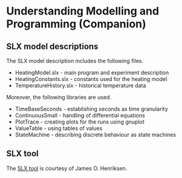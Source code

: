 # Understanding Modelling and Programming (Companion)
## SLX model descriptions

The SLX model description includes the following files.

* HeatingModel.slx - main program and experiment description
* HeatingConstants.slx - constants used for the heating model
* TemperatureHistory.slx - historical temperature data

Moreover, the following libraries are used.

* TimeBaseSeconds - establishing seconds as time granularity
* ContinuousSmall - handling of differential equations
* PlotTrace - creating plots for the runs using gnuplot
* ValueTable - using tables of values
* StateMachine - describing discrete behaviour as state machines

## SLX tool
The [SLX tool](../SLXToolStudents) is courtesy of James O. Henriksen.
